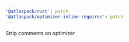 ```yaml
---
'@atlaspack/rust': patch
'@atlaspack/optimizer-inline-requires': patch
---
```


Strip comments on optimizer
